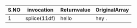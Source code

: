 
|S.NO|invocation|Returnvalue|OriginalArray|
|----|----------|-----------|-------------|
|1   |splice(11df)| hello   | hey .       |
